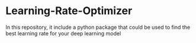 # Learning-Rate-Optimizer
In this repository, it include a python package that could be used to find the best learning rate for your deep learning model
